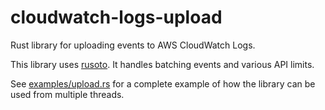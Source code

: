 # cloudwatch-logs-upload

Rust library for uploading events to AWS CloudWatch Logs.

This library uses [rusoto](https://github.com/rusoto/rusoto). It
handles batching events and various API limits.

See [examples/upload.rs](examples/upload.rs) for a complete example of
how the library can be used from multiple threads.
